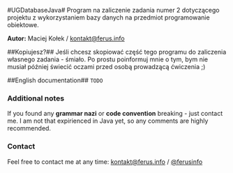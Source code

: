 #UGDatabaseJava#
Program na zaliczenie zadania numer 2 dotyczącego projektu z wykorzystaniem bazy danych na przedmiot programowanie obiektowe.

**Autor:** Maciej Kołek / kontakt@ferus.info

##Kopiujesz?##
Jeśli chcesz skopiować część tego programu do zaliczenia własnego zadania - śmiało. Po prostu poinformuj mnie o tym,
bym nie musiał później świecić oczami przed osobą prowadzącą ćwiczenia ;)

##English documentation##
`TODO`

### Additional notes ###
If you found any **grammar nazi** or **code convention** breaking - just contact me. I am not that expirienced in Java yet, so any comments are highly recommended.

### Contact ###
Feel free to contact me at any time: kontakt@ferus.info / [@ferusinfo](http://twiter.com/ferusinfo)
